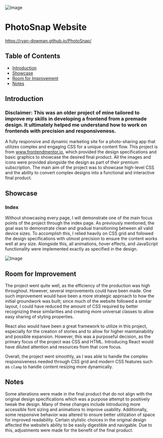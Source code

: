 ![Image](https://github.com/user-attachments/assets/28e8f30f-1b16-4266-ac19-26c211035394)

# PhotoSnap Website
https://ryan-dowman.github.io/PhotoSnap/

## Table of Contents
- [Introduction](#introduction)
- [Showcase](#showcase)
- [Room for Improvement](#room-for-improvement)
- [Notes](#notes)

## Introduction
### Disclaimer: This was an older project of mine tailored to improve my skills in developing a frontend from a premade design. It ultimately helped me understand how to work on frontends with precision and responsiveness.

A fully responsive and dynamic marketing site for a photo-sharing app that utilizes complex and engaging CSS for a unique content flow. This project is from www.frontendmentor.io, which provided the design specifications and basic graphics to showcase the desired final product. All the images and icons were provided alongside the design as part of their premium subscription. The main aim of the project was to showcase high-level CSS and the ability to convert complex designs into a functional and interactive final product. 

## Showcase
### Index
Without showcasing every page, I will demonstrate one of the main focus points of the project through the index page. As previously mentioned, the goal was to demonstrate clean and gradual transitioning between all valid device sizes. To accomplish this, I relied heavily on CSS grid and followed the design specifications with utmost precision to ensure the content works well at any size. Alongside this, all animations, hover effects, and JavaScript functionality were implemented exactly as specified in the design.

![Image](https://github.com/user-attachments/assets/5526456a-b9ec-4a0c-ad53-e04d29f1453a)

## Room for Improvement
The project went quite well, as the efficiency of the production was high throughout. However, several improvements could have been made. One such improvement would have been a more strategic approach to how the initial groundwork was built; since much of the website followed a similar layout, I could have reduced the amount of CSS required by better recognizing these similarities and creating more universal classes to allow easy sharing of styling properties. 

React also would have been a great framework to utilize in this project, especially for the creation of stories and to allow for higher maintainability and possible expansion. However, this was a purposeful decision, as the primary focus of the project was CSS and HTML. Introducing React would have diluted attention and resources from that core focus. 

Overall, the project went smoothly, as I was able to handle the complex responsiveness needed through CSS grid and modern CSS features such as `clamp` to handle content resizing more dynamically.

## Notes
Some alterations were made in the final product that do not align with the original design specifications which was a purpose attempt to positively tweak the design. Many of these changes include introducing more accessible font sizing and animations to improve usability. Additionally, some responsive behavior was altered to ensure better utilization of space for improved readability. Certain stylistic choices in the original design affected the website’s ability to be easily digestible and navigable. Due to this, adjustments were made for the benefit of the final product.

